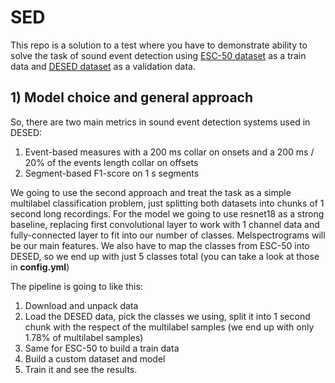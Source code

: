 # SED
This repo is a solution to a test where you have to demonstrate ability to solve the task of
sound event detection using [ESC-50 dataset](https://github.com/karolpiczak/ESC-50#download) as a train
data and [DESED dataset](https://github.com/turpaultn/DESED) as a validation data.
## 1) Model choice and general approach
So, there are two main metrics in sound event detection systems used in DESED:
1) Event-based measures with a 200 ms collar on onsets and a 200 ms / 20% of the events length collar 
on offsets
2) Segment-based F1-score on 1 s segments

We going to use the second approach and treat the task as a simple multilabel classification
problem, just splitting both datasets into chunks of 1 second long recordings. For the model we going
to use resnet18 as a strong baseline, replacing first convolutional layer to work with 1 channel
data and fully-connected layer to fit into our number of classes. Melspectrograms will be our main features.
 We also have to map the classes
from ESC-50 into DESED, so we end up with just 5 classes total (you can take a look at those in
**config.yml**)

The pipeline is going to like this:
1) Download and unpack data
2) Load the DESED data, pick the classes we using, split it into 1 second chunk with the respect
 of the multilabel samples (we end up with only 1.78% of multilabel samples)
3) Same for ESC-50 to build a train data
4) Build a custom dataset and model
5) Train it and see the results.
